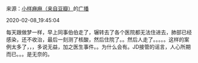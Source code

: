 来源：[小样麻麻（来自豆瓣）](https://www.douban.com/people/maxiaofan/)的[广播](https://www.douban.com/people/maxiaofan/status/2798553506/)


2020-02-08_19:45:04


每天跟做梦一样，早上同事伯伯走了，辗转去了各个医院都无法住进去，肺部已经感染，还不收治，最后一刻测了核酸，然后住院了。。然后人走了。。。。。这样的案例太多了，，，多说无益，加之医生事件。。为什么会有。JD接管的谣言，人心所期而已。。。是无奈的。
